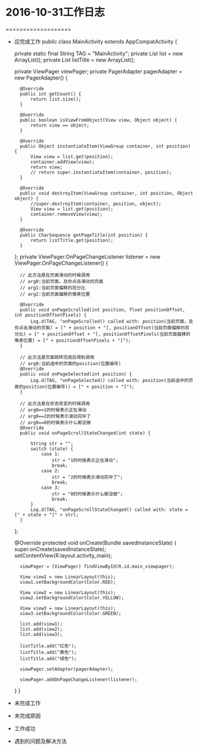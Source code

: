 # 2016-10-31工作日志
===================
* 应完成工作
public class MainActivity extends AppCompatActivity {

    private static final String TAG = "MainActivity";
    private List<View> list = new ArrayList<View>();
    private List<String> listTitle = new ArrayList<String>();

    private ViewPager viewPager;
    private PagerAdapter pagerAdapter = new PagerAdapter() {

        @Override
        public int getCount() {
            return list.size();
        }

        @Override
        public boolean isViewFromObject(View view, Object object) {
            return view == object;
        }

        @Override
        public Object instantiateItem(ViewGroup container, int position) {
            View view = list.get(position);
            container.addView(view);
            return view;
            // return super.instantiateItem(container, position);
        }

        @Override
        public void destroyItem(ViewGroup container, int position, Object object) {
            //super.destroyItem(container, position, object);
            View view = list.get(position);
            container.removeView(view);
        }

        @Override
        public CharSequence getPageTitle(int position) {
            return listTitle.get(position);
        }
    };
    private ViewPager.OnPageChangeListener listener = new ViewPager.OnPageChangeListener() {

        // 此方法是在页面滑动的时候调用
        // arg0:当前页面，及你点击滑动的页面
        // arg1:当前页面偏移的百分比
        // arg2:当前页面偏移的像素位置

        @Override
        public void onPageScrolled(int position, float positionOffset, int positionOffsetPixels) {
            Log.d(TAG, "onPageScrolled() called with: position(当前页面，及你点击滑动的页面) = [" + position + "], positionOffset(当前页面偏移的百分比) = [" + positionOffset + "], positionOffsetPixels(当前页面偏移的像素位置) = [" + positionOffsetPixels + "]");
        }

        // 此方法是页面跳转完成后得到调用
        // arg0:当前选中的页面的position(位置编号)
        @Override
        public void onPageSelected(int position) {
            Log.d(TAG, "onPageSelected() called with: position(当前选中的页面的position(位置编号)) = [" + position + "]");
        }

        // 此方法是在状态改变的时候调用
        // arg0==1的时候表示正在滑动
        // arg0==2的时候表示滑动完毕了
        // arg0==0的时候表示什么都没做
        @Override
        public void onPageScrollStateChanged(int state) {

            String str = "";
            switch (state) {
                case 1:
                    str = "1的时候表示正在滑动";
                    break;
                case 2:
                    str = "2的时候表示滑动完毕了";
                    break;
                case 3:
                    str = "0的时候表示什么都没做";
                    break;
            }
            Log.d(TAG, "onPageScrollStateChanged() called with: state = [" + state + "]" + str);
        }
    };

    @Override
    protected void onCreate(Bundle savedInstanceState) {
        super.onCreate(savedInstanceState);
        setContentView(R.layout.activity_main);

        viewPager = (ViewPager) findViewById(R.id.main_viewpager);

        View view1 = new LinearLayout(this);
        view1.setBackgroundColor(Color.RED);

        View view2 = new LinearLayout(this);
        view2.setBackgroundColor(Color.YELLOW);

        View view3 = new LinearLayout(this);
        view3.setBackgroundColor(Color.GREEN);

        list.add(view1);
        list.add(view2);
        list.add(view3);

        listTitle.add("红色");
        listTitle.add("黄色");
        listTitle.add("绿色");

        viewPager.setAdapter(pagerAdapter);

        viewPager.addOnPageChangeListener(listener);
    }
}
* 未完成工作
* 未完成原因
* 工作成功
* 遇到的问题及解决方法

